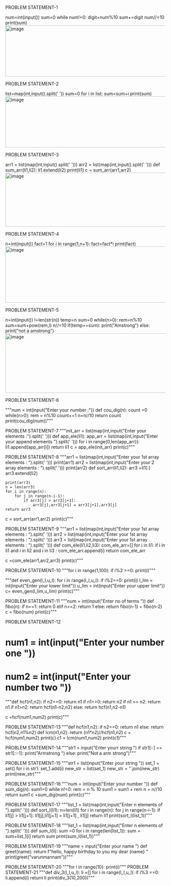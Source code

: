 PROBLEM STATEMENT-1

num=int(input())
sum=0
while num!=0:
  digit=num%10
  sum+=digit
  num//=10
print(sum)
<img width="869" height="160" alt="image" src="https://github.com/user-attachments/assets/6a20454d-6d41-4bca-92c0-7b37d2d377ea" />

PROBLEM STATEMENT-2

list=map(int,input().split(' '))
sum=0
for i in list:
  sum=sum+i
print(sum)
<img width="868" height="160" alt="image" src="https://github.com/user-attachments/assets/e85e3521-d762-42af-8ca7-0839f1fa6a84" />


PROBLEM STATEMENT-3

arr1  = list(map(int,input().split(' ')))
arr2  = list(map(int,input().split(' ')))
def sum_arr(li1,li2):
    li1.extend(li2)
    print(li1) 
c = sum_arr(arr1,arr2)
<img width="864" height="169" alt="image" src="https://github.com/user-attachments/assets/347f99bf-f434-45da-a7e1-d28ba7e1d506" />


PROBLEM STATEMENT-4

n=int(input())
fact=1
for i in range(1,n+1):
  fact=fact*i
print(fact)
<img width="872" height="176" alt="image" src="https://github.com/user-attachments/assets/5d8f312e-d25f-43f9-8166-d63a38e632b7" />


PROBLEM STATEMENT-5

n=int(input())
l=len(str(n))
temp=n
sum=0
while(n>0):
  rem=n%10
  sum=sum+pow(rem,l)
  n//=10
if(temp==sum):
  print("Amstrong")
else:
  print("not a amstrong")
<img width="879" height="186" alt="image" src="https://github.com/user-attachments/assets/c3f5cedf-9781-4127-b48b-6ab2b6ee1251" />


PROBLEM STATEMENT-6

"""num = int(input("Enter your number :"))
def cou_dig(n):
    count =0
    while(n>0):
        rem = n%10
        count+=1
        n=n//10
    return count
print(cou_dig(num))"""

PROBLEM STATEMENT-7
"""init_arr = list(map(int,input("Enter your elements :").split(' ')))
def app_ele(li1):
    app_arr = list(map(int,input("Enter your append elements ").split(' ')))
    for i in range(0,len(app_arr)):
        li1.append(app_arr[i])
    return li1
c = app_ele(init_arr)
print(c)"""

PROBLEM STATEMENT-8
"""arr1  = list(map(int,input("Enter your  1st array elements : ").split(' ')))
print(arr1)
arr2  = list(map(int,input("Enter your 2  array elements : ").split(' ')))
print(arr2)
def sort_arr(li1,li2):
    arr3 =li1[:]
    arr3.extend(li2)
    
    print(arr3)
    n = len(arr3)
    for i in range(n):
        for j in range(n-i-1):
            if arr3[j] > arr3[j+1]:
                arr3[j],arr3[j+1] = arr3[j+1],arr3[j]
    return arr3

c = sort_arr(arr1,arr2)
print(c)"""

PROBLEM STATEMENT-9
"""arr1  = list(map(int,input("Enter your  1st array elements : ").split(' ')))
arr2  = list(map(int,input("Enter your  1st array elements : ").split(' ')))
arr3  = list(map(int,input("Enter your  1st array elements : ").split(' ')))
def com_ele(li1,li2,li3):
    com_ele_arr=[]
    for i in li1:
        if i in li1 and i in li2 and i in li3  :
            com_ele_arr.append(i)
    return com_ele_arr

c =com_ele(arr1,arr2,arr3)
print(c)"""


PROBLEM STATEMENT-10
"""for i in range(1,100):
    if i%2 ==0:
        print(i)"""

"""def even_gen(l_l,u_l):
    for i in range(l_l,u_l):
        if i%2==0:
            print(i) 
l_lim = int(input("Enter your lower limit"))
u_lim = int(input("Enter your upper limit"))
c= even_gen(l_lim,u_lim)
print(c)"""


PROBLEM STATEMENT-11
"""num = int(input("Enter no of terms "))
def fibo(n):
    if n==1:
        return 0
    elif n==2:
        return 1
    else:
        return fibo(n-1) + fibo(n-2)
c = fibo(num)
print(c)"""

PROBLEM STATEMENT-12
# num1 = int(input("Enter your number one "))
# num2 = int(input("Enter your number two "))
"""def hcf(n1,n2):
    if n2==0:
        return n1
    if n1==0:
        return n2
    if n1 == n2:
        return n1
    if n1>n2:
        return hcf(n1-n2,n2)
    else:
        return hcf(n1,n2-n1)
    
c =hcf(num1,num2)
print(c)"""

PROBLEM STATEMENT-13
"""def hcf(n1,n2):
    if n2==0:
        return n1
    else:
        return hcf(n2,n1%n2)
def lcm(n1,n2):
    return (n1*n2)//hcf(n1,n2)
c = hcf(num1,num2)
print(c)
c1 = lcm(num1,num2)
print(c1)"""

PROBLEM STATEMENT-14
"""str1 = input("Enter yourr string ")
if str1[::] == str1[::-1]:
    print("Armstrong ")
else:
    print("Not a arm strong")"""

PROBLEM STATEMENT-15
"""str1 = list(input("Enter your string "))
set_1 = set()
for i in str1:
    set_1.add(i)
new_str = list(set_1)
new_str = ''.join(new_str)
print(new_str)"""

PROBLEM STATEMENT-16
"""num = int(input("Enter your number "))
def sum_dig(n):
    sum1=0
    while n!=0:
        rem = n % 10
        sum1 = sum1 + rem
        n = n//10
    return sum1
c =sum_dig(num) 
print(c)"""

PROBLEM STATEMENT-17
"""list_1 = list(map(int,input("Enter n elements of ").split(' ')))
def sort_l(li1):
    n=len(li1)
    for i in range(n):
        for j in range(n-i-1):
            if li1[j] > li1[j+1]:
                li1[j],li1[j+1] = li1[j+1] , li1[j]
    return li1
print(sort_l(list_1))"""

PROBLEM STATEMENT-18
"""list_1 = list(map(int,input("Enter n elements of ").split(' ')))
def sum_l(li):
    sum =0
    for i in range(len(list_1)):
        sum = sum+list_1[i]
    return sum
print(sum_l(list_1))"""

PROBLEM STATEMENT-19
"""name = input("Enter your name ")
def greet(name):
    return f"hello, happy birthday to you my dear {name} "
print(greet("varunmannam"))"""
    
PROBLEM STATEMENT-20
"""for i in range(10):
    print(i)"""
PROBLEM STATEMENT-21
"""def div_3(l_l,u_l):
    li =[]
    for i in range(l_l,u_l):
        if i%3 ==0:
            li.append(i)
    return li
print(div_3(10,200))"""
